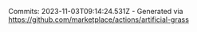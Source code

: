 Commits: 2023-11-03T09:14:24.531Z - Generated via https://github.com/marketplace/actions/artificial-grass
<br>
